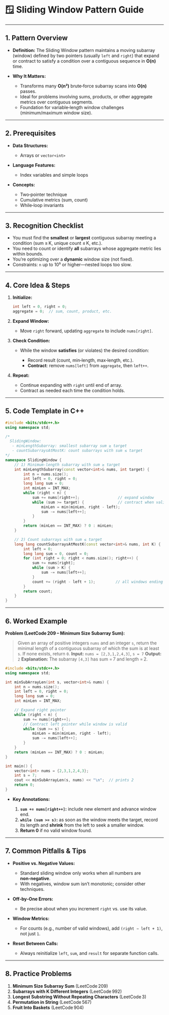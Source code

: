 # 🪟 Sliding Window Pattern Guide

---

## 1. Pattern Overview

* **Definition:**
  The Sliding Window pattern maintains a moving subarray (window) defined by two pointers (usually `left` and `right`) that expand or contract to satisfy a condition over a contiguous sequence in **O(n)** time.
* **Why It Matters:**

  * Transforms many **O(n²)** brute‑force subarray scans into **O(n)** passes.
  * Ideal for problems involving sums, products, or other aggregate metrics over contiguous segments.
  * Foundation for variable‑length window challenges (minimum/maximum window size).

---

## 2. Prerequisites

* **Data Structures:**

  * Arrays or `vector<int>`
* **Language Features:**

  * Index variables and simple loops
* **Concepts:**

  * Two‑pointer technique
  * Cumulative metrics (sum, count)
  * While‑loop invariants

---

## 3. Recognition Checklist

* You must find the **smallest** or **largest** contiguous subarray meeting a condition (sum ≥ K, unique count ≤ K, etc.).
* You need to count or identify **all** subarrays whose aggregate metric lies within bounds.
* You’re optimizing over a **dynamic** window size (not fixed).
* Constraints: `n` up to 10⁵ or higher—nested loops too slow.

---

## 4. Core Idea & Steps

1. **Initialize:**

   ```cpp
   int left = 0, right = 0;
   aggregate = 0;  // sum, count, product, etc.
   ```
2. **Expand Window:**

   * Move `right` forward, updating `aggregate` to include `nums[right]`.
3. **Check Condition:**

   * While the window **satisfies** (or violates) the desired condition:

     * Record result (count, min‑length, max‑length, etc.).
     * **Contract**: remove `nums[left]` from `aggregate`, then `left++`.
4. **Repeat:**

   * Continue expanding with `right` until end of array.
   * Contract as needed each time the condition holds.

---

## 5. Code Template in C++

```cpp
#include <bits/stdc++.h>
using namespace std;

/*
  SlidingWindow:
   - minLengthSubarray: smallest subarray sum ≥ target
   - countSubarraysAtMostK: count subarrays with sum ≤ target
*/
namespace SlidingWindow {
    // 1) Minimum-length subarray with sum ≥ target
    int minLengthSubarray(const vector<int>& nums, int target) {
        int n = nums.size();
        int left = 0, right = 0;
        long long sum = 0;
        int minLen = INT_MAX;
        while (right < n) {
            sum += nums[right++];                 // expand window
            while (sum >= target) {               // contract when valid
                minLen = min(minLen, right - left);
                sum -= nums[left++];
            }
        }
        return (minLen == INT_MAX) ? 0 : minLen;
    }

    // 2) Count subarrays with sum ≤ target
    long long countSubarraysAtMostK(const vector<int>& nums, int K) {
        int left = 0;
        long long sum = 0, count = 0;
        for (int right = 0; right < nums.size(); right++) {
            sum += nums[right];
            while (sum > K) {
                sum -= nums[left++];
            }
            count += (right - left + 1);         // all windows ending at right
        }
        return count;
    }
}
```

---

## 6. Worked Example

**Problem (LeetCode 209 – Minimum Size Subarray Sum):**

> Given an array of positive integers `nums` and an integer `s`, return the minimal length of a contiguous subarray of which the sum is at least `s`. If none exists, return `0`.
> **Input:** `nums = [2,3,1,2,4,3]`, `s = 7`
> **Output:** `2`
> **Explanation:** The subarray `[4,3]` has sum = 7 and length = 2.

```cpp
#include <bits/stdc++.h>
using namespace std;

int minSubArrayLen(int s, vector<int>& nums) {
    int n = nums.size();
    int left = 0, right = 0;
    long long sum = 0;
    int minLen = INT_MAX;

    // Expand right pointer
    while (right < n) {
        sum += nums[right++];
        // Contract left pointer while window is valid
        while (sum >= s) {
            minLen = min(minLen, right - left);
            sum -= nums[left++];
        }
    }
    return (minLen == INT_MAX) ? 0 : minLen;
}

int main() {
    vector<int> nums = {2,3,1,2,4,3};
    int s = 7;
    cout << minSubArrayLen(s, nums) << "\n";  // prints 2
    return 0;
}
```

* **Key Annotations:**

  1. **`sum += nums[right++]`:** include new element and advance window end.
  2. **`while (sum >= s)`:** as soon as the window meets the target, record its length and **shrink** from the left to seek a smaller window.
  3. **Return 0** if no valid window found.

---

## 7. Common Pitfalls & Tips

* **Positive vs. Negative Values:**

  * Standard sliding window only works when all numbers are **non‑negative**.
  * With negatives, window sum isn’t monotonic; consider other techniques.
* **Off‑by‑One Errors:**

  * Be precise about when you increment `right` vs. use its value.
* **Window Metrics:**

  * For counts (e.g., number of valid windows), add `(right − left + 1)`, not just `1`.
* **Reset Between Calls:**

  * Always reinitialize `left`, `sum`, and `result` for separate function calls.

---

## 8. Practice Problems

1. **Minimum Size Subarray Sum** (LeetCode 209)
2. **Subarrays with K Different Integers** (LeetCode 992)
3. **Longest Substring Without Repeating Characters** (LeetCode 3)
4. **Permutation in String** (LeetCode 567)
5. **Fruit Into Baskets** (LeetCode 904)